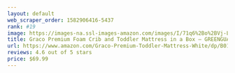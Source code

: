 ```yaml
---
layout: default 
﻿web_scraper_order: 1582906416-5437
rank: #19
image: https://images-na.ssl-images-amazon.com/images/I/71q6%2Bo%2BVj-L.jpg
title: Graco Premium Foam Crib and Toddler Mattress in a Box – GREENGUARD Gold Certified, Non-Toxic,…
url: https://www.amazon.com/Graco-Premium-Toddler-Mattress-White/dp/B010S7VZI0/ref=zg_mw_baby-products_19?_encoding=UTF8&psc=1&refRID=H8PZBTHGT35TKAKMD83D
reviews: 4.6 out of 5 stars
price: $69.99 
---
```

